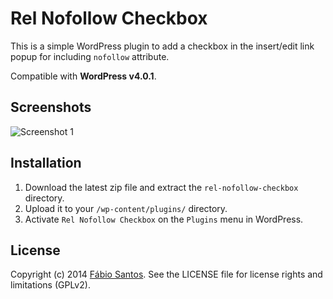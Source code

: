 # Rel Nofollow Checkbox

This is a simple WordPress plugin to add a checkbox in the insert/edit link popup for including `nofollow` attribute.

Compatible with **WordPress v4.0.1**.


## Screenshots

![Screenshot 1](sources/screenshot-1.png)


## Installation

1. Download the latest zip file and extract the `rel-nofollow-checkbox` directory.
2. Upload it to your `/wp-content/plugins/` directory.
3. Activate `Rel Nofollow Checkbox` on the `Plugins` menu in WordPress.


## License

Copyright (c) 2014 [Fábio Santos](http://www.fabiosantos.pt). See the LICENSE
file for license rights and limitations (GPLv2).
